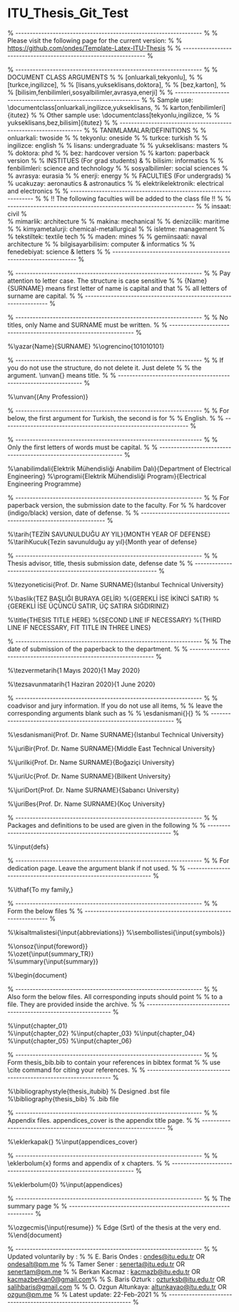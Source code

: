 # ITU_Thesis_Git_Test

% ----------------------------------------------------------------- %
% Please visit the following page for the current version:		    %
% https://github.com/ondes/Template-Latex-ITU-Thesis   				%
% ----------------------------------------------------------------- %

% ----------------------------------------------------------------- %
% 					DOCUMENT CLASS ARGUMENTS 						%
% [onluarkali,tekyonlu],             							    %
% [turkce,ingilizce],             							    	%
% [lisans,yukseklisans,doktora],             					    %
% [bez,karton],					    								%
% [bilisim,fenbilimleri,sosyalbilimler,avrasya,enerji]			   	%
% ----------------------------------------------------------------- %
% Sample use: \documentclass[onluarkali,ingilizce,yukseklisans,    	%
% karton,fenbilimleri]{itutez}					  				   	%
% Other sample use: \documentclass[tekyonlu,ingilizce,	           	%
% yukseklisans,bez,bilisim]{itutez}			           			   	%
% ----------------------------------------------------------------- %
% 					TANIMLAMALAR/DEFINITIONS						%
% onluarkali: twoside                     			  			   	%
% tekyonlu: oneside						 						   	%
% turkce: turkish						 						   	%
% ingilizce: english											   	%
% lisans: undergraduate												%
% yukseklisans: masters											   	%
% doktora: phd							  						   	%
% bez: hardcover version					  					    %
% karton: paperback version					  					    %
% 					INSTITUES (For grad students)					&
% bilisim: informatics						  					    %
% fenbilimleri: science and technology							    %
% sosyalbilimler: social sciences				 				    %
% avrasya: eurasia						 						    %
% enerji: energy						   						    %
% 					FACULTIES (For undergrads)						%
% ucakuzay: aeronautics & astronautics 								%
% elektrikelektronik: electrical and electronics				    %
% ----------------------------------------------------------------- %
% !! The following faculties will be added to the class file !!     %
% ----------------------------------------------------------------- %
% insaat: civil														%	
% mimarlik: architecture											%
% makina: mechanical												%
% denizcilik: maritime												%
% kimyametalurji: chemical-metallurgical							%
% isletme: management												%
% tekstiltek: textile tech											%
% maden: mines														%
% gemiinsaati: naval architecture									%
% bilgisayarbilisim: computer & informatics							%
% fenedebiyat: science & letters									%
% ----------------------------------------------------------------- %


% ----------------------------------------------------------------- %
% Pay attention to letter case. The structure is case sensitive     %
% {Name}{SURNAME} means first letter of name is capital and that    %
% all letters of surname are capital.                               %
% ----------------------------------------------------------------- %

% ----------------------------------------------------------------- %
% No titles, only Name and SURNAME must be written.      	        %
% ----------------------------------------------------------------- %

%\yazar{Name}{SURNAME}
%\ogrencino{101010101}

% ----------------------------------------------------------------- %
% If you do not use the structure, do not delete it. Just delete    %
% the argument. \unvan{} means title.                               %
% ----------------------------------------------------------------- %

%\unvan{(Any Profession)}
 
% ----------------------------------------------------------------- %
% For below, the first argument for Turkish, the second is for      %
% English.       						   						    %
% ----------------------------------------------------------------- %

% ----------------------------------------------------------------- %
% Only the first letters of words must be capital.		     	    %
% ----------------------------------------------------------------- %

%\anabilimdali{Elektrik Mühendisliği Anabilim Dalı}{Department of Electrical Engineering}
%\programi{Elektrik Mühendisliği Programı}{Electrical Engineering Programme}

% ----------------------------------------------------------------- %
% For paperback version, the submission date to the faculty. For    %
% hardcover (indigo/black) version, date of defense.		   	    %
% ----------------------------------------------------------------- %

%\tarih{TEZİN SAVUNULDUĞU AY YIL}{MONTH YEAR OF DEFENSE}
%\tarihKucuk{Tezin savunulduğu ay yıl}{Month year of defense}

% ----------------------------------------------------------------- %
% Thesis advisor, title, thesis submission date, defense date       %
% ----------------------------------------------------------------- %

%\tezyoneticisi{Prof. Dr. Name SURNAME}{Istanbul Technical University}   

%\baslik{TEZ BAŞLIĞI BURAYA GELİR}
%{GEREKLİ İSE İKİNCİ SATIR}
%{GEREKLİ İSE ÜÇÜNCÜ SATIR, ÜÇ SATIRA SIĞDIRINIZ}

%\title{THESIS TITLE HERE}
%{SECOND LINE IF NECESSARY}
%{THIRD LINE IF NECESSARY, FIT TITLE IN THREE LINES}

% ----------------------------------------------------------------- %
% The date of submission of the paperback to the department.	    %
% ----------------------------------------------------------------- %

%\tezvermetarih{1 Mayıs 2020}{1 May 2020} 

%\tezsavunmatarih{1 Haziran 2020}{1 June 2020}

% ----------------------------------------------------------------- %
% coadvisor and jury information. If you do not use all items,     	%
% leave the corresponding arguments blank such as                  	%
% \esdanismani{}{} 					           						%
% ----------------------------------------------------------------- %

%\esdanismani{Prof. Dr. Name SURNAME}{Istanbul Technical University}   

%\juriBir{Prof. Dr. Name SURNAME}{Middle East Technical University}  

%\juriIki{Prof. Dr. Name SURNAME}{Boğaziçi University}  

%\juriUc{Prof. Dr. Name SURNAME}{Bilkent University}  

%\juriDort{Prof. Dr. Name SURNAME}{Sabancı University}  

%\juriBes{Prof. Dr. Name SURNAME}{Koç University}

% ----------------------------------------------------------------- %
% Packages and definitions to be used are given in the following    %
% ----------------------------------------------------------------- %

%\input{defs}                                        

% ----------------------------------------------------------------- %
% For dedication page. Leave the argument blank if not used.	    %
% ----------------------------------------------------------------- %

%\ithaf{To my family,}

% ----------------------------------------------------------------- %
% Form the below files						   					    %
% ----------------------------------------------------------------- %

%\kisaltmalistesi{\input{abbreviations}}
%\sembollistesi{\input{symbols}}

%\onsoz{\input{foreword}}             
%\ozet{\input{summary_TR}}               
%\summary{\input{summary}}             

%\begin{document}

% ----------------------------------------------------------------- %
% Also form the below files. All corresponding inputs should point  %
% to a file. They are provided inside the archive.                  %
% ----------------------------------------------------------------- %

%\input{chapter_01}                                       
%\input{chapter_02}
%\input{chapter_03}
%\input{chapter_04}
%\input{chapter_05}
%\input{chapter_06}

% ----------------------------------------------------------------- %
% Form thesis_bib.bib to contain your references in bibtex format   %
% use \cite command for citing your references.                     %
% ----------------------------------------------------------------- %

%\bibliographystyle{thesis_itubib}      % Designed .bst file 
%\bibliography{thesis_bib}			   % .bib file

% ----------------------------------------------------------------- %
% Appendix files. appendices_cover is the appendix title page.      %
% ----------------------------------------------------------------- %

%\eklerkapak{}
%\input{appendices_cover}

% ----------------------------------------------------------------- %
% \eklerbolum{x} forms and appendix of x chapters. 				    %
% ----------------------------------------------------------------- %

%\eklerbolum{0}
%\input{appendices}

% ----------------------------------------------------------------- %
% The summary page                                                  %
% ----------------------------------------------------------------- %

%\ozgecmis{\input{resume}} % Edge (Sırt) of the thesis at the very end.
%\end{document}                      

% ----------------------------------------------------------------- %
% Updated voluntarily by	  :										%
% E. Baris Ondes    : ondes@itu.edu.tr 	  OR ondesalt@pm.me			% 
% Tamer Sener	    : senerta@itu.edu.tr  OR senertam@pm.me			%
% Berkan Kacmaz	    : kacmazb@itu.edu.tr  OR kacmazberkan0@gmail.com%
% S. Baris Ozturk   : ozturksb@itu.edu.tr OR salihbaris@gmail.com   %
% O. Ozgun Altunkaya: altunkayao@itu.edu.tr OR ozgun@pm.me 			%
% Latest update: 22-Feb-2021										%
% ----------------------------------------------------------------- %
